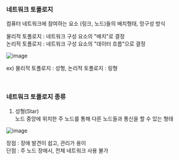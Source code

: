 ### 네트워크 토폴로지  
컴퓨터 네트워크에 참여하는 요소 (링크, 노드)들의 배치형태, 망구성 방식  
  
물리적 토폴로지 : 네트워크 구성 요소의 "배치"로 결정  
논리적 토폴로지 : 네트워크 구성 요소의 "데이터 흐름"으로 결정  
  
  
![image](https://user-images.githubusercontent.com/50320556/172035316-c3eae0f7-ffbc-4f92-8290-085d2e9dbd65.png)  

ex) 물리적 토폴로지 : 성형, 논리적 토폴로지 : 링형  

<br>

### 네트워크 토폴로지 종류 
1) 성형(Star)  
노드 중앙에 위치한 주 노드를 통해 다른 노드들과 통신을 할 수 있는 형태  

![image](https://user-images.githubusercontent.com/50320556/172035389-475ee0f6-a643-49e9-8c03-0596778c361f.png)  
  
장점 : 장애 발견이 쉽고, 관리가 용이  
단점 : 주 노드 장애시, 전체 네트워크 사용 불가  

<br> 


